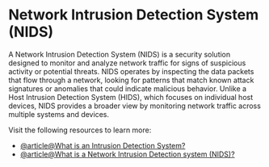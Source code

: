 # Network Intrusion Detection System (NIDS)

A Network Intrusion Detection System (NIDS) is a security solution designed to monitor and analyze network traffic for signs of suspicious activity or potential threats. NIDS operates by inspecting the data packets that flow through a network, looking for patterns that match known attack signatures or anomalies that could indicate malicious behavior. Unlike a Host Intrusion Detection System (HIDS), which focuses on individual host devices, NIDS provides a broader view by monitoring network traffic across multiple systems and devices.

Visit the following resources to learn more:

- [@article@What is an Intrusion Detection System?](https://www.paloaltonetworks.com/cyberpedia/what-is-an-intrusion-detection-system-ids)
- [@article@What is a Network Intrusion Detection system (NIDS)?](https://bunny.net/academy/security/what-is-network-intrusion-detection-nids/)